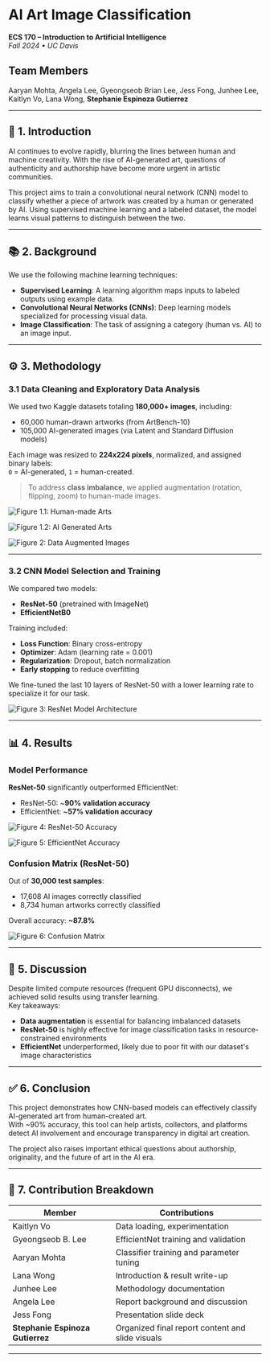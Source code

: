 # AI Art Image Classification  
**ECS 170 – Introduction to Artificial Intelligence**  
_Fall 2024 • UC Davis_

## Team Members
Aaryan Mohta, Angela Lee, Gyeongseob Brian Lee, Jess Fong, Junhee Lee, Kaitlyn Vo, Lana Wong, **Stephanie Espinoza Gutierrez**

---

## 🧠 1. Introduction

AI continues to evolve rapidly, blurring the lines between human and machine creativity. With the rise of AI-generated art, questions of authenticity and authorship have become more urgent in artistic communities.

This project aims to train a convolutional neural network (CNN) model to classify whether a piece of artwork was created by a human or generated by AI. Using supervised machine learning and a labeled dataset, the model learns visual patterns to distinguish between the two.

---

## 📚 2. Background

We use the following machine learning techniques:

- **Supervised Learning**: A learning algorithm maps inputs to labeled outputs using example data.
- **Convolutional Neural Networks (CNNs)**: Deep learning models specialized for processing visual data.
- **Image Classification**: The task of assigning a category (human vs. AI) to an image input.

---

## ⚙️ 3. Methodology

### 3.1 Data Cleaning and Exploratory Data Analysis

We used two Kaggle datasets totaling **180,000+ images**, including:

- 60,000 human-drawn artworks (from ArtBench-10)
- 105,000 AI-generated images (via Latent and Standard Diffusion models)

Each image was resized to **224x224 pixels**, normalized, and assigned binary labels:  
`0` = AI-generated, `1` = human-created.

> To address **class imbalance**, we applied augmentation (rotation, flipping, zoom) to human-made images.

![Figure 1.1: Human-made Arts](../figures/Figure%201.1%20Human-made%20Arts.png)

![Figure 1.2: AI Generated Arts](../figures/Figure%201.2%20AI%20Generated%20Arts.png)

![Figure 2: Data Augmented Images](../figures/Figure%202%20Data%20Augmented%20Images.png)

---

### 3.2 CNN Model Selection and Training

We compared two models:

- **ResNet-50** (pretrained with ImageNet)
- **EfficientNetB0**

Training included:

- **Loss Function**: Binary cross-entropy  
- **Optimizer**: Adam (learning rate = 0.001)  
- **Regularization**: Dropout, batch normalization  
- **Early stopping** to reduce overfitting

We fine-tuned the last 10 layers of ResNet-50 with a lower learning rate to specialize it for our task.

![Figure 3: ResNet Model Architecture](../figures/Figure%203%20ResNet%20Model%20Architecture.png)

---

## 📊 4. Results

### Model Performance

**ResNet-50** significantly outperformed EfficientNet:

- ResNet-50: ~**90% validation accuracy**
- EfficientNet: ~**57% validation accuracy**

![Figure 4: ResNet-50 Accuracy](../figures/Figure%204%20ResNet-50%20Model%20Train%20and%20Validation%20Accuracy%20Plots.png)

![Figure 5: EfficientNet Accuracy](../figures/Figure%205%20EfficientNet%20Model%20Train%20and%20Accuracy%20Plots.png)

### Confusion Matrix (ResNet-50)

Out of **30,000 test samples**:
- 17,608 AI images correctly classified
- 8,734 human artworks correctly classified

Overall accuracy: **~87.8%**

![Figure 6: Confusion Matrix](../figures/Figure%206%20Confusion%20Matrix.png)

---

## 💬 5. Discussion

Despite limited compute resources (frequent GPU disconnects), we achieved solid results using transfer learning.  
Key takeaways:

- **Data augmentation** is essential for balancing imbalanced datasets
- **ResNet-50** is highly effective for image classification tasks in resource-constrained environments
- **EfficientNet** underperformed, likely due to poor fit with our dataset's image characteristics

---

## ✅ 6. Conclusion

This project demonstrates how CNN-based models can effectively classify AI-generated art from human-created art.  
With ~90% accuracy, this tool can help artists, collectors, and platforms detect AI involvement and encourage transparency in digital art creation.

The project also raises important ethical questions about authorship, originality, and the future of art in the AI era.

---

## 🧩 7. Contribution Breakdown

| Member             | Contributions                                                                 |
|--------------------|--------------------------------------------------------------------------------|
| Kaitlyn Vo         | Data loading, experimentation                                                 |
| Gyeongseob B. Lee  | EfficientNet training and validation                                           |
| Aaryan Mohta       | Classifier training and parameter tuning                                      |
| Lana Wong          | Introduction & result write-up                                                |
| Junhee Lee         | Methodology documentation                                                     |
| Angela Lee         | Report background and discussion                                              |
| Jess Fong          | Presentation slide deck                                                       |
| **Stephanie Espinoza Gutierrez** | Organized final report content and slide visuals                                  |

---
